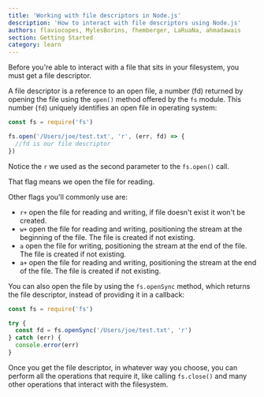```yaml
---
title: 'Working with file descriptors in Node.js'
description: 'How to interact with file descriptors using Node.js'
authors: flaviocopes, MylesBorins, fhemberger, LaRuaNa, ahmadawais
section: Getting Started
category: learn
---
```


Before you're able to interact with a file that sits in your filesystem, you must get a file descriptor.

A file descriptor is a reference to an open file, a number (fd) returned by opening the file using the `open()` method offered by the `fs` module. This number (`fd`) uniquely identifies an open file in operating system:

```js
const fs = require('fs')

fs.open('/Users/joe/test.txt', 'r', (err, fd) => {
  //fd is our file descriptor
})
```

Notice the `r` we used as the second parameter to the `fs.open()` call.

That flag means we open the file for reading.

Other flags you'll commonly use are:

* `r+` open the file for reading and writing, if file doesn't exist it won't be created.
* `w+` open the file for reading and writing, positioning the stream at the beginning of the file. The file is created if not existing.
* `a` open the file for writing, positioning the stream at the end of the file. The file is created if not existing.
* `a+` open the file for reading and writing, positioning the stream at the end of the file. The file is created if not existing.

You can also open the file by using the `fs.openSync` method, which returns the file descriptor, instead of providing it in a callback:

```js
const fs = require('fs')

try {
  const fd = fs.openSync('/Users/joe/test.txt', 'r')
} catch (err) {
  console.error(err)
}
```

Once you get the file descriptor, in whatever way you choose, you can perform all the operations that require it, like calling `fs.close()` and many other operations that interact with the filesystem.
